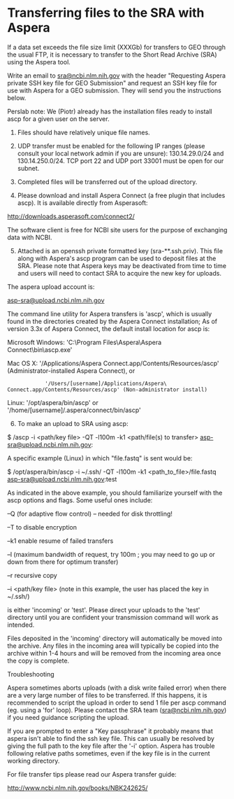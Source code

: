 # Transferring files to the SRA with Aspera

If a data set exceeds the file size limit (XXXGb) for transfers to GEO through the usual FTP, it is necessary to transfer to the Short Read Archive (SRA) using the Aspera tool.

Write an email to sra@ncbi.nlm.nih.gov with the header "Requesting Aspera private SSH key file for GEO Submission" and request an SSH key file for use with Aspera for a GEO submission. They will send you the instructions below.

Perslab note: We (Piotr) already has the installation files ready to install ascp for a given user on the server.

1. Files should have relatively unique file names. 

2. UDP transfer must be enabled for the following IP ranges (please consult your local network admin if you are unsure): 130.14.29.0/24 and 130.14.250.0/24. TCP port 22 and UDP port 33001 must be open for our subnet.

3. Completed files will be transferred out of the upload directory. 

4. Please download and install Aspera Connect (a free plugin that includes ascp). It is available directly from Asperasoft:

http://downloads.asperasoft.com/connect2/

The software client is free for NCBI site users for the purpose of exchanging data with NCBI.

5. Attached is an openssh private formatted key (sra-**.ssh.priv). This file along with Aspera's ascp program can be used to deposit files at the SRA. Please note that Aspera keys may be deactivated from time to time and users will need to contact SRA to acquire the new key for uploads.

The aspera upload account is:

asp-sra@upload.ncbi.nlm.nih.gov

The command line utility for Aspera transfers is 'ascp', which is usually found in the directories created by the Aspera Connect installation; As of version 3.3x of Aspera Connect, the default install location for ascp is:

Microsoft Windows: 'C:\Program Files\Aspera\Aspera Connect\bin\ascp.exe'

Mac OS X: '/Applications/Aspera Connect.app/Contents/Resources/ascp' (Administrator-installed Aspera Connect), or

                '/Users/[username]/Applications/Aspera\ Connect.app/Contents/Resources/ascp' (Non-administrator install)

Linux: '/opt/aspera/bin/ascp' or '/home/[username]/.aspera/connect/bin/ascp'

6. To make an upload to SRA using ascp:

$ <path to ascp install>/ascp -i <path/key file> -QT -l100m -k1 <path/file(s) to transfer> asp-sra@upload.ncbi.nlm.nih.gov:<directory>

A specific example (Linux) in which "file.fastq" is sent would be:

$ /opt/aspera/bin/ascp ­-i ~/.ssh/<name of key file> -QT -l100m ­-k1 <path_to_file>/file.fastq asp-sra@upload.ncbi.nlm.nih.gov:test

As indicated in the above example, you should familiarize yourself with the ascp options and flags. Some useful ones include:

–Q (for adaptive flow control) – needed for disk throttling!

–T to disable encryption

–k1 enable resume of failed transfers

–l (maximum bandwidth of request, try 100m ; you may need to go up or down from there for optimum transfer)

–r recursive copy

–i <path/key file> (note in this example, the user has placed the key in ~/.ssh/)

<directory> is either 'incoming' or 'test'.  Please direct your uploads to the 'test' directory until you are confident your transmission command will work as intended.

Files deposited in the 'incoming' directory will automatically be moved into the archive. Any files in the incoming area will typically be copied into the archive within 1-4 hours and will be removed from the incoming area once the copy is complete.

Troubleshooting

 Aspera sometimes aborts uploads (with a disk write failed error) when there are a very large number of files to be transferred. If this happens, it is recommended to script the upload in order to send 1 file per ascp command (eg. using a 'for' loop). Please contact the SRA team (sra@ncbi.nlm.nih.gov) if you need guidance scripting the upload.
    
If you are prompted to enter a "Key passphrase" it probably means that aspera isn't able to find the ssh key file. This can usually be resolved by giving the full path to the key file after the '-i' option. Aspera has trouble following relative paths sometimes, even if the key file is in the current working directory.


For file transfer tips please read our Aspera transfer guide:

http://www.ncbi.nlm.nih.gov/books/NBK242625/
